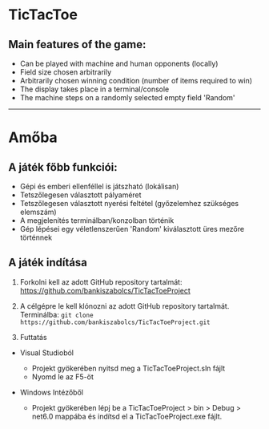 # TicTacToe
## Main features of the game:
- Can be played with machine and human opponents (locally)
- Field size chosen arbitrarily
- Arbitrarily chosen winning condition (number of items required to win)
- The display takes place in a terminal/console
- The machine steps on a randomly selected empty field 'Random'

***

# Amőba
## A játék főbb funkciói:
- Gépi és emberi ellenféllel is játszható (lokálisan)
- Tetszőlegesen választott pályaméret
- Tetszőlegesen választott nyerési feltétel (győzelemhez szükséges elemszám)
- A megjelenítés terminálban/konzolban történik
- Gép lépései egy véletlenszerűen 'Random' kiválasztott üres mezőre történnek

## A játék indítása
1. Forkolni kell az adott GitHub repository tartalmát:
https://github.com/bankiszabolcs/TicTacToeProject

2.  A célgépre le kell klónozni az adott GitHub repository tartalmát.
    Terminálba:
    `git clone https://github.com/bankiszabolcs/TicTacToeProject.git`

3.  Futtatás
   + Visual Studioból
       - Projekt gyökerében nyitsd meg a TicTacToeProject.sln fájlt
       - Nyomd le az F5-öt
   
   + Windows Intézőből
        - Projekt gyökerében lépj be a TicTacToeProject > bin > Debug > net6.0 mappába és indítsd el a TicTacToeProject.exe fájlt.
